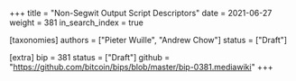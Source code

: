 +++
title = "Non-Segwit Output Script Descriptors"
date = 2021-06-27
weight = 381
in_search_index = true

[taxonomies]
authors = ["Pieter Wuille", "Andrew Chow"]
status = ["Draft"]

[extra]
bip = 381
status = ["Draft"]
github = "https://github.com/bitcoin/bips/blob/master/bip-0381.mediawiki"
+++

